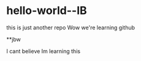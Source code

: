 # hello-world--IB
this is just another repo
Wow we're learning github


**jbw


I cant believe Im learning this 

